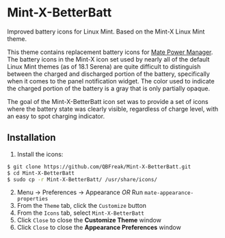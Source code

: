 # Mint-X-BetterBatt
Improved battery icons for Linux Mint. Based on the Mint-X Linux Mint theme.

This theme contains replacement battery icons for [Mate Power Manager](https://github.com/mate-desktop/mate-power-manager). The battery icons in the Mint-X icon set used by nearly all of the default Linux Mint themes (as of 18.1 Serena) are quite difficult to distinguish between the charged and discharged portion of the battery, specifically when it comes to the panel notification widget. The color used to indicate the charged portion of the battery is a gray that is only partially opaque.

The goal of the Mint-X-BetterBatt icon set was to provide a set of icons where the battery state was clearly visible, regardless of charge level, with an easy to spot charging indicator.

## Installation

  1. Install the icons:
```bash
$ git clone https://github.com/QBFreak/Mint-X-BetterBatt.git
$ cd Mint-X-BetterBatt
$ sudo cp -r Mint-X-BetterBatt/ /usr/share/icons/
```
  2. Menu -> Preferences -> Appearance *OR* Run `mate-appearance-properties`
  3. From the `Theme` tab, click the `Customize` button
  4. From the `Icons` tab, select `Mint-X-BetterBatt`
  5. Click `Close` to close the **Customize Theme** window
  6. Click `Close` to close the **Appearance Preferences** window
